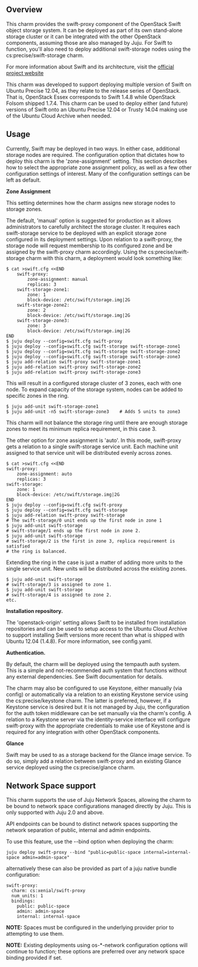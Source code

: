Overview
--------

This charm provides the swift-proxy component of the OpenStack Swift object
storage system.  It can be deployed as part of its own stand-alone storage
cluster or it can be integrated with the other OpenStack components, assuming
those are also managed by Juju.  For Swift to function, you'll also need to
deploy additional swift-storage nodes using the cs:precise/swift-storage
charm.

For more information about Swift and its architecture, visit the [official project website](http://swift.openstack.org)

This charm was developed to support deploying multiple version of Swift on
Ubuntu Precise 12.04, as they relate to the release series of OpenStack.  That
is, OpenStack Essex corresponds to Swift 1.4.8 while OpenStack Folsom shipped
1.7.4.  This charm can be used to deploy either (and future) versions of Swift
onto an Ubuntu Precise 12.04 or Trusty 14.04 making use of the Ubuntu Cloud
Archive when needed.

Usage
-----

Currently, Swift may be deployed in two ways.   In either case, additional
storage nodes are required.  The configuration option that dictates
how to deploy this charm is the 'zone-assignment' setting.  This section
describes how to select the appropriate zone assignment policy, as well as
a few other configuration settings of interest.  Many of the configuration
settings can be left as default.

**Zone Assignment**

This setting determines how the charm assigns new storage nodes to storage
zones.

The default, 'manual' option is suggested for production as it allows
administrators to carefully architect the storage cluster.  It requires each
swift-storage service to be deployed with an explicit storage zone configured
in its deployment settings.  Upon relation to a swift-proxy, the storage node
will request membership to its configured zone and be assigned by the
swift-proxy charm accordingly.  Using the cs:precise/swift-storage charm with
this charm, a deployment would look something like:

    $ cat >swift.cfg <<END
        swift-proxy:
            zone-assignment: manual
            replicas: 3
        swift-storage-zone1:
            zone: 1
            block-device: /etc/swift/storage.img|2G
        swift-storage-zone2:
            zone: 2
            block-device: /etc/swift/storage.img|2G
        swift-storage-zone3:
            zone: 3
            block-device: /etc/swift/storage.img|2G
    END
    $ juju deploy --config=swift.cfg swift-proxy
    $ juju deploy --config=swift.cfg swift-storage swift-storage-zone1
    $ juju deploy --config=swift.cfg swift-storage swift-storage-zone2
    $ juju deploy --config=swift.cfg swift-storage swift-storage-zone3
    $ juju add-relation swift-proxy swift-storage-zone1
    $ juju add-relation swift-proxy swift-storage-zone2
    $ juju add-relation swift-proxy swift-storage-zone3

This will result in a configured storage cluster of 3 zones, each with one
node.  To expand capacity of the storage system, nodes can be added to specific
zones in the ring.

    $ juju add-unit swift-storage-zone1
    $ juju add-unit -n5 swift-storage-zone3    # Adds 5 units to zone3

This charm will not balance the storage ring until there are enough storage
zones to meet its minimum replica requirement, in this case 3.

The other option for zone assignment is 'auto'.  In this mode, swift-proxy
gets a relation to a single swift-storage service unit.  Each machine unit
assigned to that service unit will be distributed evenly across zones.

    $ cat >swift.cfg <<END
    swift-proxy:
        zone-assignment: auto
        replicas: 3
    swift-storage:
        zone: 1
        block-device: /etc/swift/storage.img|2G
    END
    $ juju deploy --config=swift.cfg swift-proxy
    $ juju deploy --config=swift.cfg swift-storage
    $ juju add-relation swift-proxy swift-storage
    # The swift-storage/0 unit ends up the first node in zone 1
    $ juju add-unit swift-storage
    # swift-storage/1 ends up the first node in zone 2.
    $ juju add-unit swift-storage
    # swift-storage/2 is the first in zone 3, replica requirement is satisfied
    # the ring is balanced.

Extending the ring in the case is just a matter of adding more units to the
single service unit.  New units will be distributed across the existing zones.

    $ juju add-unit swift-storage
    # swift-storage/3 is assigned to zone 1.
    $ juju add-unit swift-storage
    # swift-storage/4 is assigned to zone 2.
    etc.

**Installation repository.**

The 'openstack-origin' setting allows Swift to be installed from installation
repositories and can be used to setup access to the Ubuntu Cloud Archive
to support installing Swift versions more recent than what is shipped with
Ubuntu 12.04 (1.4.8).  For more information, see config.yaml.

**Authentication.**

By default, the charm will be deployed using the tempauth auth system.  This is
a simple and not-recommended auth system that functions without any external
dependencies.  See Swift documentation for details.

The charm may also be configured to use Keystone, either manually (via config)
or automatically via a relation to an existing Keystone service using the
cs:precise/keystone charm.  The latter is preferred, however, if a Keystone
service is desired but it is not managed by Juju, the configuration for the
auth token middleware can be set manually via the charm's config.  A relation
to a Keystone server via the identity-service interface will configure
swift-proxy with the appropriate credentials to make use of Keystone and is
required for any integration with other OpenStack components.

**Glance**

Swift may be used to as a storage backend for the Glance image service.  To do
so, simply add a relation between swift-proxy and an existing Glance service
deployed using the cs:precise/glance charm.

Network Space support
---------------------

This charm supports the use of Juju Network Spaces, allowing the charm to be bound to network space configurations managed directly by Juju.  This is only supported with Juju 2.0 and above.

API endpoints can be bound to distinct network spaces supporting the network separation of public, internal and admin endpoints.

To use this feature, use the --bind option when deploying the charm:

    juju deploy swift-proxy --bind "public=public-space internal=internal-space admin=admin-space"

alternatively these can also be provided as part of a juju native bundle configuration:

    swift-proxy:
      charm: cs:xenial/swift-proxy
      num_units: 1
      bindings:
        public: public-space
        admin: admin-space
        internal: internal-space

**NOTE:** Spaces must be configured in the underlying provider prior to attempting to use them.

**NOTE:** Existing deployments using os-*-network configuration options will continue to function; these options are preferred over any network space binding provided if set.
